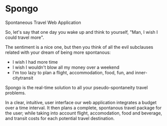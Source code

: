# Spongo
Spontaneous Travel Web Application

So, let's say that one day you wake up and think to yourself, "Man, I wish I could travel more".

The sentiment is a nice one, but then you think of all the evil subclauses related with your dream of being more spontanous:
- I wish I had more time
- I wish I wouldn't blow all my money over a weekend
- I'm too lazy to plan a flight, accommodation, food, fun, and inner-citytransit

Spongo is the real-time solution to all your pseudo-spontaneity travel problems.

In a clear, intuitive, user interface our web application integrates a budget over a time interval. It then plans a complete, spontanous travel package for the user; while taking into account flight, accomodation, food and beverage, and transit costs for each potential travel destination.